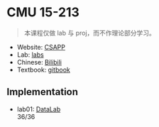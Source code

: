 # CMU 15-213

> 本课程仅做 lab 与 proj，而不作理论部分学习。

* Website: [CSAPP](http://csapp.cs.cmu.edu/)
* Lab: [labs](http://csapp.cs.cmu.edu/3e/labs.html)
* Chinese: [Bilibili](https://www.bilibili.com/video/BV1cD4y1D7uR)
* Textbook: [gitbook](https://hansimov.gitbook.io/csapp/)

## Implementation

* lab01: [DataLab](./labs/DataLab)<br/>36/36


